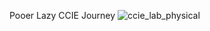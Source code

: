 Pooer Lazy CCIE Journey
![ccie_lab_physical](https://github.com/jpotts15/poor_lazy_ccie_journey/assets/110405079/adcc27bc-c6eb-47a3-8f5e-7ba3f2322f19)
